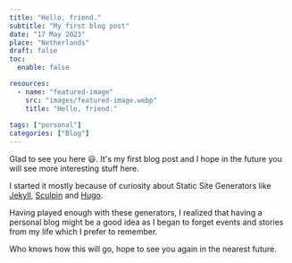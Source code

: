 ```yaml
---
title: "Hello, friend."
subtitle: "My first blog post"
date: "17 May 2023"
place: "Netherlands"
draft: false
toc:
  enable: false

resources:
  - name: "featured-image"
    src: "images/featured-image.webp"
    title: "Hello, friend."
    
tags: ["personal"]
categories: ["Blog"]
---
```

Glad to see you here :smiley:. It's my first blog post and I hope in the future you will see more interesting
stuff here.

I started it mostly because of curiosity about Static Site Generators like [Jekyll](https://jekyllrb.com/), [Sculpin](https://sculpin.io/) and [Hugo](https://gohugo.io/).

Having played enough with these generators, I realized that having a personal blog might be a good idea as I began to
forget events and stories from my life which I prefer to remember.

Who knows how this will go, hope to see you again in the nearest future.